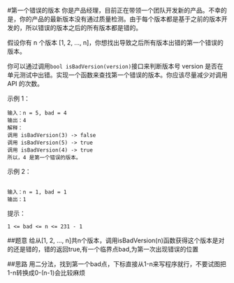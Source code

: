 #第一个错误的版本
你是产品经理，目前正在带领一个团队开发新的产品。不幸的是，你的产品的最新版本没有通过质量检测。由于每个版本都是基于之前的版本开发的，所以错误的版本之后的所有版本都是错的。

假设你有 n 个版本 [1, 2, ..., n]，你想找出导致之后所有版本出错的第一个错误的版本。

你可以通过调用`bool isBadVersion(version)`接口来判断版本号 version 是否在单元测试中出错。实现一个函数来查找第一个错误的版本。你应该尽量减少对调用 API 的次数。


示例 1：
```azure
输入：n = 5, bad = 4
输出：4
解释：
调用 isBadVersion(3) -> false
调用 isBadVersion(5) -> true
调用 isBadVersion(4) -> true
所以，4 是第一个错误的版本。
```
示例 2：
```azure

输入：n = 1, bad = 1
输出：1
```




提示：

`1 <= bad <= n <= 231 - 1`

##题意
给从[1, 2, ..., n]共n个版本，调用isBadVersion(n)函数获得这个版本是对的还是错的，错的返回true,有一个临界点bad,为第一次出现错误的位置


##思路
用二分法，找到第一个bad点，下标直接从1-n来写程序就行，不要试图把1-n转换成0-(n-1)会比较麻烦
